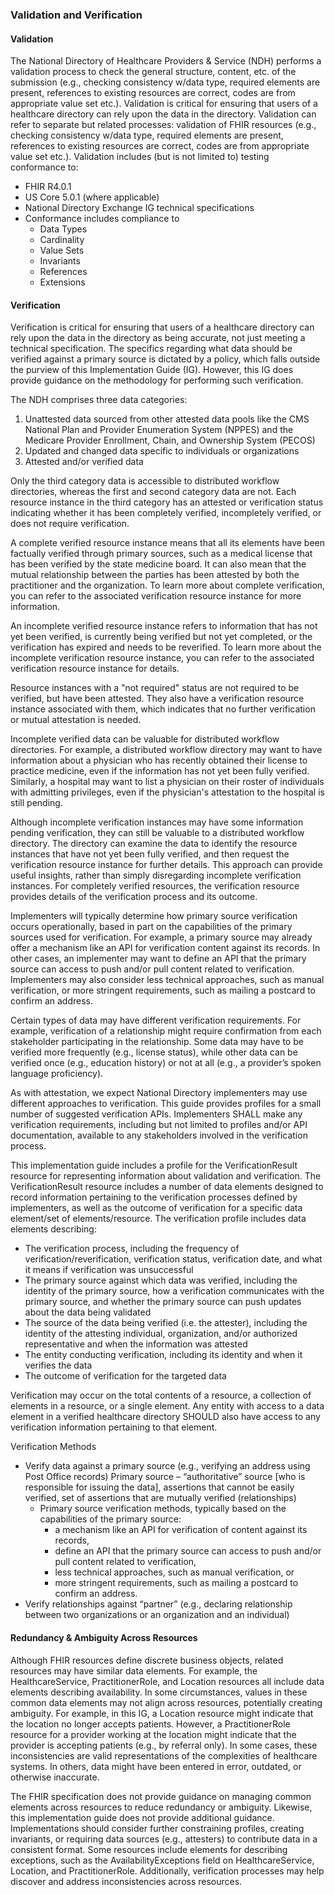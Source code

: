 ### Validation and Verification

#### Validation

The National Directory of Healthcare Providers & Service (NDH) performs a validation process to check the general structure, content, etc. of the submission (e.g., checking consistency w/data type, required elements are present, references to existing resources are correct, codes are from appropriate value set etc.). Validation is critical for ensuring that users of a healthcare directory can rely upon the data in the directory. Validation can refer to separate but related processes: validation of FHIR resources (e.g., checking consistency w/data type, required elements are present, references to existing resources are correct, codes are from appropriate value set etc.).  Validation includes (but is not limited to) testing conformance to:

- FHIR R4.0.1
- US Core 5.0.1 (where applicable)
- National Directory Exchange IG technical specifications
- Conformance includes compliance to
  - Data Types
  - Cardinality
  - Value Sets
  - Invariants
  - References
  - Extensions

#### Verification

Verification is critical for ensuring that users of a healthcare directory can rely upon the data in the directory as being accurate, not just meeting a technical specification. The specifics regarding what data should be verified against a primary source is dictated by a policy, which falls outside the purview of this Implementation Guide (IG). However, this IG does provide guidance on the methodology for performing such verification.

The NDH comprises three data categories: 
1. Unattested data sourced from other attested data pools like the CMS National Plan and Provider Enumeration System (NPPES) and the Medicare Provider Enrollment, Chain, and Ownership System (PECOS) 
2. Updated and changed data specific to individuals or organizations 
3. Attested and/or verified data

Only the third category data is accessible to distributed workflow directories, whereas the first and second category data are not. Each resource instance in the third category has an attested or verification status indicating whether it has been completely verified, incompletely verified, or does not require verification.

A complete verified resource instance means that all its elements have been factually verified through primary sources, such as a medical license that has been verified by the state medicine board. It can also mean that the mutual relationship between the parties has been attested by both the practitioner and the organization. To learn more about complete verification, you can refer to the associated verification resource instance for more information. 

An incomplete verified resource instance refers to information that has not yet been verified, is currently being verified but not yet completed, or the verification has expired and needs to be reverified. To learn more about the incomplete verification resource instance, you can refer to the associated verification resource instance for details. 

Resource instances with a "not required" status are not required to be verified, but have been attested. They also have a verification resource instance associated with them, which indicates that no further verification or mutual attestation is needed.

Incomplete verified data can be valuable for distributed workflow directories. For example, a distributed workflow directory may want to have information about a physician who has recently obtained their license to practice medicine, even if the information has not yet been fully verified. Similarly, a hospital may want to list a physician on their roster of individuals with admitting privileges, even if the physician's attestation to the hospital is still pending.

Although incomplete verification instances may have some information pending verification, they can still be valuable to a distributed workflow directory. The directory can examine the data to identify the resource instances that have not yet been fully verified, and then request the verification resource instance for further details. This approach can provide useful insights, rather than simply disregarding incomplete verification instances. For completely verified resources, the verification resource provides details of the verification process and its outcome.

Implementers will typically determine how primary source verification occurs operationally, based in part on the capabilities of the primary sources used for verification. For example, a primary source may already offer a mechanism like an API for verification content against its records. In other cases, an implementer may want to define an API that the primary source can access to push and/or pull content related to verification. Implementers may also consider less technical approaches, such as manual verification, or more stringent requirements, such as mailing a postcard to confirm an address.

Certain types of data may have different verification requirements. For example, verification of a relationship might require confirmation from each stakeholder participating in the relationship. Some data may have to be verified more frequently (e.g., license status), while other data can be verified once (e.g., education history) or not at all (e.g., a provider’s spoken language proficiency).

As with attestation, we expect National Directory implementers may use different approaches to verification. This guide provides profiles for a small number of suggested verification APIs. Implementers SHALL make any verification requirements, including but not limited to profiles and/or API documentation, available to any stakeholders involved in the verification process.

This implementation guide includes a profile for the VerificationResult resource for representing information about validation and verification. The VerificationResult resource includes a number of data elements designed to record information pertaining to the verification processes defined by implementers, as well as the outcome of verification for a specific data element/set of elements/resource. The verification profile includes data elements describing:

- The verification process, including the frequency of verification/reverification, verification status, verification date, and what it means if verification was unsuccessful
- The primary source against which data was verified, including the identity of the primary source, how a verification communicates with the primary source, and whether the primary source can push updates about the data being validated
- The source of the data being verified (i.e. the attester), including the identity of the attesting individual, organization, and/or authorized representative and when the information was attested
- The entity conducting verification, including its identity and when it verifies the data
- The outcome of verification for the targeted data

Verification may occur on the total contents of a resource, a collection of elements in a resource, or a single element. Any entity with access to a data element in a verified healthcare directory SHOULD also have access to any verification information pertaining to that element.

Verification Methods

- Verify data against a primary source (e.g., verifying an address using Post Office records) Primary source – “authoritative” source  [who is responsible for issuing the data], assertions that cannot be easily verified, set of assertions that are mutually verified (relationships) 
  - Primary source verification methods, typically based on the capabilities of the primary source:
    - a mechanism like an API for verification of content against its records,
    - define an API that the primary source can access to push and/or pull content related to verification,
    - less technical approaches, such as manual verification, or 
    - more stringent requirements, such as mailing a postcard to confirm an address.
- Verify relationships against “partner” (e.g., declaring relationship between two organizations or an organization and an individual)


#### Redundancy & Ambiguity Across Resources
Although FHIR resources define discrete business objects, related resources may have similar data elements. For example, the HealthcareService, PractitionerRole, and Location resources all include data elements describing availability. In some circumstances, values in these common data elements may not align across resources, potentially creating ambiguity. For example, in this IG, a Location resource might indicate that the location no longer accepts patients. However, a PractitionerRole resource for a provider working at the location might indicate that the provider is accepting patients (e.g., by referral only). In some cases, these inconsistencies are valid representations of the complexities of healthcare systems. In others, data might have been entered in error, outdated, or otherwise inaccurate.

The FHIR specification does not provide guidance on managing common elements across resources to reduce redundancy or ambiguity. Likewise, this implementation guide does not provide additional guidance. Implementations should consider further constraining profiles, creating invariants, or requiring data sources (e.g., attesters) to contribute data in a consistent format. Some resources include elements for describing exceptions, such as the AvailabilityExceptions field on HealthcareService, Location, and PractitionerRole. Additionally, verification processes may help discover and address inconsistencies across resources.